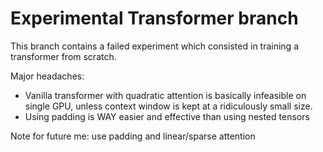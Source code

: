 # Experimental Transformer branch 

This branch contains a failed experiment which consisted in training a transformer from scratch.


Major headaches:

- Vanilla transformer with quadratic attention is basically infeasible on single GPU, unless context window is kept at a ridiculously small size. 
- Using padding is WAY easier and effective than using nested tensors

Note for future me: use padding and linear/sparse attention    